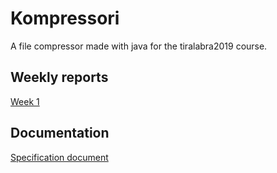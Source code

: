 # Kompressori

A file compressor made with java for the tiralabra2019 course.

## Weekly reports

[Week 1](documentation/weeks/week1.md)

## Documentation

[Specification document](documentation/specification.md)